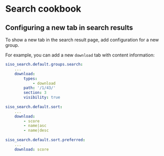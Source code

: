 # Search cookbook

## Configuring a new tab in search results

To show a new tab in the search result page, add configuration for a new group.

For example, you can add a new `download` tab with content information:

``` yaml
siso_search.default.groups.search:
    ...
    download:
        types:
            - download
        path: '/1/43/'
        section: 3
        visibility: true 
 
siso_search.default.sort:
    ...
    download:
        - score
        - name|asc
        - name|desc
 
siso_search.default.sort.preferred:
    ...
    download: score
```
